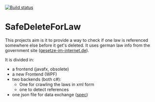 [![Build status](https://dev.azure.com/TheMinefighter/SafeDeleteForLaw/_apis/build/status/SafeDeleteForLaw-.NET%20Desktop-CI%20(1))](https://dev.azure.com/TheMinefighter/SafeDeleteForLaw/_build/latest?definitionId=9)
# SafeDeleteForLaw
This projects aim is it to provide a way to check if one law is referenced somewhere else before it get's deleted.
It uses german law info from the government site ([gesetze-im-internet.de](http://www.gesetze-im-internet.de)).

It is divided in:
 - a frontend (javafx, obsolete)
 - a new Frontend (WPF)
 - two backends (both c#):
   - One for crawling the laws in xml form
   - one to detect references
 - one json file for data exchange ([spec](./ExchangeJsonSpec.md))
